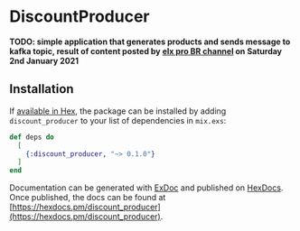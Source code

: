 # DiscountProducer

**TODO: simple application that generates products and sends message to kafka topic, result of content posted by [elx pro BR channel](https://www.youtube.com/user/guuhsnt/featured) on Saturday 2nd January 2021**

## Installation

If [available in Hex](https://hex.pm/docs/publish), the package can be installed
by adding `discount_producer` to your list of dependencies in `mix.exs`:

```elixir
def deps do
  [
    {:discount_producer, "~> 0.1.0"}
  ]
end
```

Documentation can be generated with [ExDoc](https://github.com/elixir-lang/ex_doc)
and published on [HexDocs](https://hexdocs.pm). Once published, the docs can
be found at [https://hexdocs.pm/discount_producer](https://hexdocs.pm/discount_producer).

